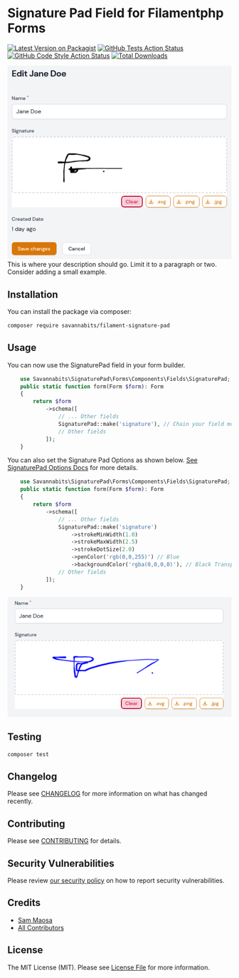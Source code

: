 # Signature Pad Field for Filamentphp Forms

[![Latest Version on Packagist](https://img.shields.io/packagist/v/savannabits/filament-signature-pad.svg?style=flat-square)](https://packagist.org/packages/savannabits/filament-signature-pad)
[![GitHub Tests Action Status](https://img.shields.io/github/workflow/status/savannabits/filament-signature-pad/run-tests?label=tests)](https://github.com/savannabits/filament-signature-pad/actions?query=workflow%3Arun-tests+branch%3Amain)
[![GitHub Code Style Action Status](https://img.shields.io/github/workflow/status/savannabits/filament-signature-pad/Check%20&%20fix%20styling?label=code%20style)](https://github.com/savannabits/filament-signature-pad/actions?query=workflow%3A"Check+%26+fix+styling"+branch%3Amain)
[![Total Downloads](https://img.shields.io/packagist/dt/savannabits/filament-signature-pad.svg?style=flat-square)](https://packagist.org/packages/savannabits/filament-signature-pad)


![img.png](img.png)
This is where your description should go. Limit it to a paragraph or two. Consider adding a small example.

## Installation

You can install the package via composer:

```bash
composer require savannabits/filament-signature-pad
```

## Usage

You can now use the SignaturePad field in your form builder. 
```php
    use Savannabits\SignaturePad\Forms\Components\Fields\SignaturePad;
    public static function form(Form $form): Form
    {
        return $form
            ->schema([
                // ... Other fields
                SignaturePad::make('signature'), // Chain your field modifiers here
                // Other fields
            ]);
    }
```
You can also set the Signature Pad Options as shown below. [See SignaturePad Options Docs](https://github.com/szimek/signature_pad#options) for more details.
```php
    use Savannabits\SignaturePad\Forms\Components\Fields\SignaturePad;
    public static function form(Form $form): Form
    {
        return $form
            ->schema([
                // ... Other fields
                SignaturePad::make('signature')
                    ->strokeMinWidth(1.0)
                    ->strokeMaxWidth(2.5)
                    ->strokeDotSize(2.0)
                    ->penColor('rgb(0,0,255)') // Blue
                    ->backgroundColor('rgba(0,0,0,0)'), // Black Transparent
                // Other fields
            ]);
    }
```
![img_1.png](img_1.png)

## Testing

```bash
composer test
```

## Changelog

Please see [CHANGELOG](CHANGELOG.md) for more information on what has changed recently.

## Contributing

Please see [CONTRIBUTING](.github/CONTRIBUTING.md) for details.

## Security Vulnerabilities

Please review [our security policy](../../security/policy) on how to report security vulnerabilities.

## Credits

- [Sam Maosa](https://github.com/savannabits)
- [All Contributors](../../contributors)

## License

The MIT License (MIT). Please see [License File](LICENSE.md) for more information.
